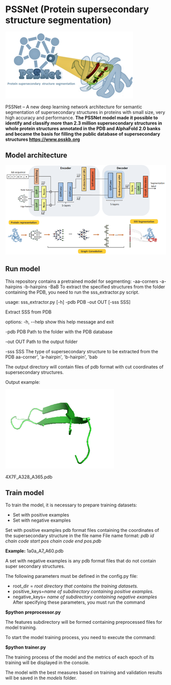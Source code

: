 # PSSNet (Protein supersecondary structure segmentation) 
![alt text](https://github.com/Denis21800/PSSNet/blob/master/Logo/pssnet.png)


PSSNet – A new deep learning network architecture for semantic segmentation of supersecondary structures in proteins with small size, very high accuracy and performance.
**The PSSNet model made it possible to identify and classify more than 2.3 million supersecondary structures in whole protein structures annotated in the PDB and AlphaFold 2.0 banks and became the basis for filling the public database of supersecondary structures https://www.psskb.org**
## Model architecture

![alt text](https://github.com/Denis21800/PSSNet/blob/master/Logo/arcitecture.png)


## Run model
This repository contains a pretrained model for segmenting: 
-aa-corners
-a-hairpins 
-b-hairpins
-BaB
To extract the specified structures from the folder containing the PDB, you need to run the sss_extractor.py script.

usage: sss_extractor.py [-h] -pdb PDB -out OUT [-sss SSS]

Extract SSS from PDB

options:
-h, --help  show this help message and exit

-pdb PDB    Path to the folder with the PDB database

-out OUT    Path to the output folder

-sss SSS    The type of supersecondary structure to be extracted from the
              PDB aa-corner', 'a-hairpin', 'b-hairpin', 'bab

The output directory will contain files of pdb format with cut coordinates of supersecondary structures.

Output example:

![alt text](https://github.com/Denis21800/PSSNet/blob/master/Logo/4X7F_A328_A365.png)

4X7F_A328_A365.pdb

## Train model
To train the model, it is necessary to prepare training datasets:
- Set with positive examples
- Set with negative examples


Set with positive examples pdb format files containing the coordinates of the supersecondary structure in the file name
File name format: _pdb id chain code start pos chain code end pos.pdb_

**Example:** 1a0a_A7_A60.pdb

A set with negative examples is any pdb format files that do not contain super secondary structures.

The following parameters must be defined in the config.py file:
- root_dir = _root directory that contains the training datasets._
- positive_keys=_name of subdirectory containing positive examples._ 
- negative_keys= _name of subdirectory containing negative examples_
After specifying these parameters, you must run the command

**$python preprocessor.py**

The features subdirectory will be formed containing preprocessed files for model training.

To start the model training process, you need to execute the command:

**$python trainer.py**

The training process of the model and the metrics of each epoch of its training will be displayed in the console.

The model with the best measures based on training and validation results will be saved in the _models_ folder.
